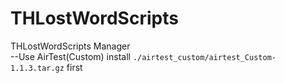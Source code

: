 # THLostWordScripts
THLostWordScripts Manager<br>
--Use AirTest(Custom) install `./airtest_custom/airtest_Custom-1.1.3.tar.gz` first<br>